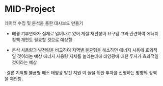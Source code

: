 # MID-Project
데이터 수집 및 분석을 통한 대시보드 만들기

- 배경
기후변화가 실제로 일어나고 있어 계절 재편성이 요구됨
그와 관련하여 에너지 정책 개편도 필요할 것으로 예상함

- 분석
사용량과 발전량을 비교하여 지역별 불균형을 해소하면 에너지 사용에 효과적일 것이라는 예상
에너지 사용량 자체를 늘리는데에 태양광에 대한 투자가 효과적일 것이라는 예상

-결론
지역별 불균형 해소
태양광 발전 지원
이 둘을 위한 투자를 진행하는 방향의 정책을 제안함.